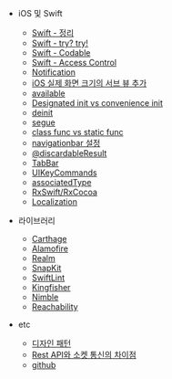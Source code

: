 - iOS 및 Swift
    - [Swift - 정리](iOS/Swift정리.md)
    - [Swift - try? try!](iOS/Swift_try.md)
    - [Swift - Codable](iOS/Swift_codable.md)
    - [Swift - Access Control](iOS/Swift_accessControll.md)
    - [Notification](iOS/Notification.md)
    - [iOS 실제 화면 크기의 서브 뷰 추가](iOS/ios_view_size.md)
    - [available](iOS/available.md)
    - [Designated init vs convenience init](iOS/init.md)
    - [deinit](iOS/deinit.md)
    - [segue](iOS/segue.md)
    - [class func vs static func](iOS/classVSstatic_func.md)
    - [navigationbar 설정](iOS/navigation.md)
    - [@discardableResult](iOS/discardableResult.md)
    - [TabBar](iOS/Tabbar.md)
    - [UIKeyCommands](iOS/keyCommands.md)
    - [associatedType](iOS/associatedType.md)
    - [RxSwift/RxCocoa](iOS/RxSwift.md)
    - [Localization](iOS/Localizing.md)

- 라이브러리
    - [Carthage](라이브러리/Carthage.md)
    - [Alamofire](라이브러리/Alamofire.md)
    - [Realm](라이브러리/Realm.md)
    - [SnapKit](라이브러리/Snapkit.md)
    - [SwiftLint](라이브러리/SwiftLint.md)
    - [Kingfisher](라이브러리/Kingfisher.md)
    - [Nimble](라이브러리/Nimble.md)
    - [Reachability](라이브러리/Reachability.md)

- etc
    - [디자인 패턴](etc/디자인패턴.md)
    - [Rest API와 소켓 통신의 차이점](etc/Rest_소켓_차이.md)
    - [github](etc/github.md)


